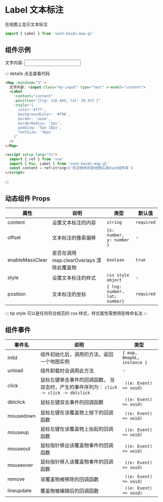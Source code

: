 # Label 文本标注

在地图上显示文本标注

```ts
import { Label } from 'vue3-baidu-map-gl'
```

## 组件示例

<div>
文字内容: <input class="my-input" type="text" v-model="content">
<Map
  :minZoom="3"
>
  <Label
    :content="content"
    :position="{lng: 116.404, lat: 39.915 }"
    :style="{
      color:'#fff',
      backgroundColor: '#f90',
      border: 'none',
      borderRadius: '3px',
      padding: '5px 10px',
      fontSize: '16px'
    }"
  />
</Map>
</div>

<script setup lang="ts">
  import { ref } from 'vue'
  const content = ref<string>('欢迎使用百度地图GL版Vue3组件库')
  
</script>

::: details 点击查看代码

<!-- prettier-ignore -->
```html
<Map :minZoom="3" >
  文字内容: <input class="my-input" type="text" v-model="content">
  <Label
    :content="content"
    :position="{lng: 116.404, lat: 39.915 }"
    :style="{
      color:'#fff',
      backgroundColor: '#f90',
      border: 'none',
      borderRadius: '3px',
      padding: '5px 10px',
      fontSize: '16px'
    }"
  />
</Map>

<script setup lang="ts">
  import { ref } from 'vue'
  import { Map, Label } from 'vue3-baidu-map-gl'
  const content = ref<string>('欢迎使用百度地图GL版Vue3组件库')
</script>
```

:::

## 动态组件 Props

| 属性            | 说明                                      | 类型                           | 默认值     |
| --------------- | ----------------------------------------- | ------------------------------ | ---------- |
| content         | 设置文本标注的内容                        | `string `                      | `required` |
| offset          | 文本标注的像素偏移                        | `{x: number, y: number } `     | -          |
| enableMassClear | 是否在调用 map.clearOverlays 清除此覆盖物 | `boolean `                     | `true `    |
| style           | 设置文本标注的样式                        | `css style object `            | -          |
| position        | 文本标注的坐标                            | `{ lng: number, lat: number} ` | `required` |

::: tip
style 可以是任何符合规范的 css 样式，样式属性需使用驼峰命名法
:::

## 组件事件

| 事件名     | 说明                                                                                   | 类型                        |
| ---------- | -------------------------------------------------------------------------------------- | --------------------------- |
| initd      | 组件初始化后，调用的方法，返回一个地图实例                                             | `{ map, BmapGL, instance }` |
| unload     | 组件卸载时会调用此方法                                                                 | -                           |
| click      | 鼠标左键单击事件的回调函数。 当双击时，产生的事件序列为： `click -> click -> dblclick` | ` ((e: Event) => void)`     |
| dblclick   | 鼠标左键双击事件的回调函数                                                             | ` ((e: Event) => void)`     |
| mousedown  | 鼠标左键在该覆盖物上按下的回调函数                                                     | ` ((e: Event) => void)`     |
| mouseup    | 鼠标左键在该覆盖物上抬起的回调函数                                                     | ` ((e: Event) => void)`     |
| mouseout   | 鼠标指针移出该覆盖物事件的回调函数                                                     | ` ((e: Event) => void)`     |
| mouseover  | 鼠标指针移入该覆盖物事件的回调函数                                                     | ` ((e: Event) => void)`     |
| remove     | 该覆盖物被移除的回调函数                                                               | ` ((e: Event) => void)`     |
| lineupdate | 覆盖物被编辑后的回调函数                                                               | ` ((e: Event) => void)`     |

